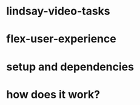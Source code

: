 # lindsay-video-tasks



# flex-user-experience



# setup and dependencies



# how does it work?

